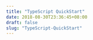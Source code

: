 ```yaml
---
title: "TypeScript QuickStart"
date: 2018-08-30T23:36:45+08:00
draft: false
slug: "TypeScript-QuickStart"
---
```

